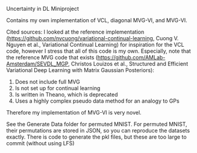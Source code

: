 Uncertainty in DL Miniproject

Contains my own implementation of VCL, diagonal MVG-VI, and MVG-VI.

Cited sources:
I looked at the reference implementation (https://github.com/nvcuong/variational-continual-learning, Cuong V. Nguyen et al., Variational Continual Learning) for inspiration for the VCL code, however I stress that all of this code is my own.
Especially, note that the reference MVG code that exists (https://github.com/AMLab-Amsterdam/SEVDL_MGP, Christos Louizos et al., Structured and Efficient Variational Deep Learning with Matrix Gaussian Posteriors):
1. Does not include full MVG
2. Is not set up for continual learning
3. Is written in Theano, which is deprecated 
4. Uses a highly complex pseudo data method for an analogy to GPs

Therefore my implementation of MVG-VI is very novel.

See the Generate Data folder for permuted MNIST. 
For permuted MNIST, their permutations are stored in JSON, so you can reproduce the datasets exactly. There is code to generate the pkl files, but these are too large to commit (without using LFS)